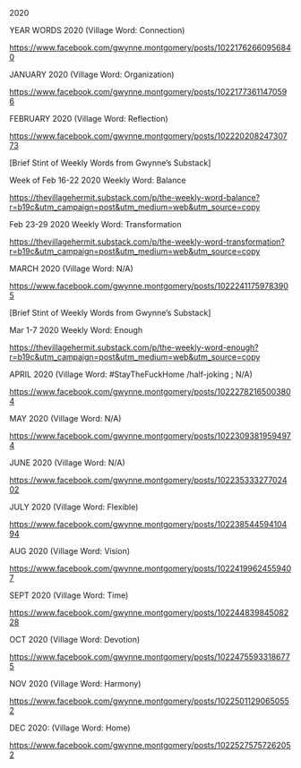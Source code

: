 2020

YEAR WORDS 2020 (Village Word: Connection)

https://www.facebook.com/gwynne.montgomery/posts/10221762660956840

JANUARY 2020 (Village Word: Organization)

https://www.facebook.com/gwynne.montgomery/posts/10221773611470596

FEBRUARY 2020 (Village Word: Reflection)

https://www.facebook.com/gwynne.montgomery/posts/10222020824730773

[Brief Stint of Weekly Words from Gwynne’s Substack]

Week of Feb 16-22 2020 Weekly Word: Balance

https://thevillagehermit.substack.com/p/the-weekly-word-balance?r=b19c&utm_campaign=post&utm_medium=web&utm_source=copy

Feb 23-29 2020 Weekly Word: Transformation

https://thevillagehermit.substack.com/p/the-weekly-word-transformation?r=b19c&utm_campaign=post&utm_medium=web&utm_source=copy

MARCH  2020 (Village Word: N/A)

https://www.facebook.com/gwynne.montgomery/posts/10222411759783905

[Brief Stint of Weekly Words from Gwynne’s Substack]

Mar 1-7 2020 Weekly Word: Enough

https://thevillagehermit.substack.com/p/the-weekly-word-enough?r=b19c&utm_campaign=post&utm_medium=web&utm_source=copy

APRIL 2020 (Village Word: #StayTheFuckHome /half-joking ; N/A)

https://www.facebook.com/gwynne.montgomery/posts/10222782165003804

MAY  2020 (Village Word: N/A)

https://www.facebook.com/gwynne.montgomery/posts/10223093819594974

JUNE  2020 (Village Word: N/A)

https://www.facebook.com/gwynne.montgomery/posts/10223533327702402

JULY 2020 (Village Word: Flexible)

https://www.facebook.com/gwynne.montgomery/posts/10223854459410494

AUG 2020  (Village Word: Vision)

https://www.facebook.com/gwynne.montgomery/posts/10224199624559407

SEPT 2020 (Village Word: Time)

https://www.facebook.com/gwynne.montgomery/posts/10224483984508228

OCT 2020 (Village Word: Devotion)

https://www.facebook.com/gwynne.montgomery/posts/10224755933186775

NOV 2020  (Village Word: Harmony)

https://www.facebook.com/gwynne.montgomery/posts/10225011290650552

DEC 2020: (Village Word: Home)

https://www.facebook.com/gwynne.montgomery/posts/10225275757262052
